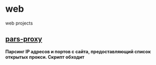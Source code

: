 # web
web projects

<div>
 <div>
 <h2>
        <a href="" >pars-proxy </a>
    </h2>
<p><b> 
Парсинг IP адресов и портов с сайта, предоставляющий список открытых прокси. Скрипт обходит 
 </b></p>
 
 <p>
    </ul>
    </div>
